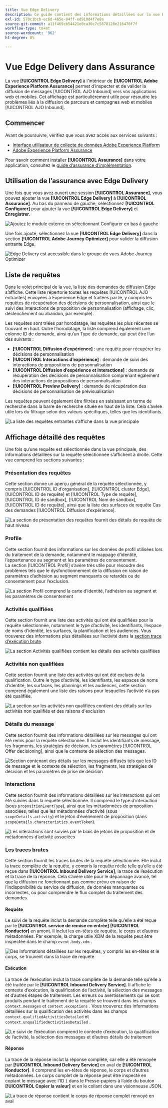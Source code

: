 ```yaml
---
title: Vue Edge Delivery
description: Ce guide contient des informations détaillées sur la vue Edge Delivery dans Adobe Experience Platform Assurance.
exl-id: 570c1bcb-ec6d-465e-84ff-ed910d4f7e8a
source-git-commit: a11f469cb54421e0ca30c7c5878128e216470f7f
workflow-type: tm+mt
source-wordcount: '962'
ht-degree: 0%

---
```


# Vue Edge Delivery dans Assurance

La vue **[!UICONTROL Edge Delivery]** à l’intérieur de **[!UICONTROL Adobe Experience Platform Assurance]** permet d’inspecter et de valider la diffusion de messages [!UICONTROL AJO Inbound] vers vos applications web et mobiles. Cet affichage est particulièrement utile pour résoudre les problèmes liés à la diffusion de parcours et campagnes web et mobiles [!UICONTROL AJO Inbound].

## Commencer

Avant de poursuivre, vérifiez que vous avez accès aux services suivants :

- [Interface utilisateur de collecte de données Adobe Experience Platform](https://experience.adobe.com/#/data-collection/)
- [Adobe Experience Platform Assurance](https://experience.adobe.com/assurance)

Pour savoir comment installer **[!UICONTROL Assurance]** dans votre application, consultez le [guide d’assurance d’implémentation](../tutorials/implement-assurance.md).

## Utilisation de l’assurance avec Edge Delivery

Une fois que vous avez ouvert une session **[!UICONTROL Assurance]**, vous pouvez ajouter la vue **[!UICONTROL Edge Delivery]** à **[!UICONTROL Assurance]**. Au bas du panneau de gauche, sélectionnez **[!UICONTROL Configurer]** pour ajouter la vue **[!UICONTROL Edge Delivery]** et **Enregistrer**.

![Ajoutez le module externe en sélectionnant Configurer en bas à gauche](./images/edge-delivery/add-plugin.png)

Une fois ajouté, sélectionnez la vue **[!UICONTROL Edge Delivery]** dans la section **[!UICONTROL Adobe Journey Optimizer]** pour valider la diffusion entrante Edge.

![Edge Delivery est accessible dans le groupe de vues Adobe Journey Optimizer](./images/edge-delivery/ajo-plugins.png)

## Liste de requêtes

Dans le volet principal de la vue, la liste des demandes de diffusion Edge s’affiche. Cette liste répertorie toutes les requêtes [!UICONTROL AJO entrantes] envoyées à Experience Edge et traitées par le **&#x200B;**, y compris les requêtes de récupération des décisions de personnalisation, ainsi que le suivi des interactions de proposition de personnalisation (affichage, clic, déclenchement ou abandon, par exemple).

Les requêtes sont triées par horodatage, les requêtes les plus récentes se trouvant en haut. Outre l’horodatage, la liste comprend également une colonne ID de demande, ainsi qu’un Type de demande, qui peut être l’un des suivants :

- **[!UICONTROL Diffusion d’expérience]** : une requête pour récupérer les décisions de personnalisation
- **[!UICONTROL Interactions d’expérience]** : demande de suivi des interactions de propositions de personnalisation
- **[!UICONTROL Diffusion d’expérience et interactions]** : demande de récupération des décisions de personnalisation comprenant également des interactions de propositions de personnalisation
- **[!UICONTROL Preview Delivery]** : demande de récupération des décisions de personnalisation de prévisualisation

Les requêtes peuvent également être filtrées en saisissant un terme de recherche dans la barre de recherche située en haut de la liste. Cela s’avère utile lors du filtrage selon des valeurs spécifiques, telles que les identifiants.

![La liste des requêtes entrantes s’affiche dans la vue principale](./images/edge-delivery/request-list.png)

## Affichage détaillé des requêtes

Une fois qu’une requête est sélectionnée dans la vue principale, des informations détaillées sur la requête sélectionnée s’affichent à droite. Cette vue comprend les sections suivantes :

### Présentation des requêtes

Cette section donne un aperçu général de la requête sélectionnée, y compris [!UICONTROL ID d’organisation], [!UICONTROL cluster Edge], [!UICONTROL ID de requête] et [!UICONTROL Type de requête], [!UICONTROL ID de sandbox], [!UICONTROL Nom de sandbox], [!UICONTROL ID de requête], ainsi que la liste des surfaces de requête Cas des demandes [!UICONTROL Diffusion d’expérience].

![La section de présentation des requêtes fournit des détails de requête de haut niveau](./images/edge-delivery/request-overview.png)

### Profile

Cette section fournit des informations sur les données de profil utilisées lors du traitement de la demande, notamment le mappage d’identité, l’appartenance au segment et les paramètres de consentement.\
La section [!UICONTROL Profil] s’avère très utile pour résoudre des problèmes tels que le dysfonctionnement de la diffusion en raison de paramètres d’adhésion au segment manquants ou retardés ou de consentement pour l’exclusion.

![ La section Profil comprend la carte d’identité, l’adhésion au segment et les paramètres de consentement ](./images/edge-delivery/profile.png)

### Activités qualifiées

Cette section fournit une liste des activités qui ont été qualifiées pour la requête sélectionnée, notamment le type d’activité, les identifiants, l’espace de noms d’identité, les surfaces, la planification et les audiences. Vous trouverez des informations plus détaillées sur l’activité dans la [section trace d’exécution brute](#execution).

![La section Activités qualifiées contient les détails des activités qualifiées](./images/edge-delivery/qualified-activities.png)

### Activités non qualifiées

Cette section fournit une liste des activités qui ont été exclues de la qualification. Outre le type d’activité, les identifiants, les espaces de noms d’identité, les surfaces, les plannings et les audiences, cette section comprend également une liste des raisons pour lesquelles l’activité n’a pas été qualifiée.

![ La section sur les activités non qualifiées contient des détails sur les activités non qualifiés et des raisons d&#39;exclusion](./images/edge-delivery/unqualified-activities.png)

### Détails du message

Cette section fournit des informations détaillées sur les messages qui ont été remis pour la requête sélectionnée. Il inclut les identifiants de message, les fragments, les stratégies de décision, les paramètres [!UICONTROL Offer decisioning], ainsi que le contexte de sélection des messages.

![ Section contenant des détails sur les messages diffusés tels que les ID de message et le contexte de sélection, les fragments, les stratégies de décision et les paramètres de prise de décision ](./images/edge-delivery/message-details.png)

### Interactions

Cette section fournit des informations détaillées sur les interactions qui ont été suivies dans la requête sélectionnée. Il comprend le type d’interaction (sous `propositionEventType`), ainsi que les métadonnées de proposition associées, telles que les métadonnées d’activité (sous `scopeDetails.activity`) et le jeton d’événement de proposition (dans `scopeDetails.characteristics.eventToken`).

![Les interactions sont suivies par le biais de jetons de proposition et de métadonnées d’activité associées](./images/edge-delivery/interactions.png)

### Les traces brutes

Cette section fournit les traces brutes de la requête sélectionnée. Elle inclut la trace complète de la requête, y compris la requête réelle telle qu’elle a été reçue dans **[!UICONTROL Inbound Delivery Service]**, la trace de l’exécution et la trace de la réponse. Cela s’avère utile pour le dépannage avancé, tel que la diffusion ne fonctionnant pas comme prévu en raison de l’indisponibilité du service de diffusion, de données manquantes ou incorrectes, ou pour comprendre le flux complet du traitement des demandes.

#### Requête

Le suivi de la requête inclut la demande complète telle qu’elle a été reçue par le **[!UICONTROL service de remise en entrée]** **[!UICONTROL Konductor]** en amont. Il inclut les en-têtes de requête, le corps et d’autres métadonnées. Par exemple, la charge utile XDM de la requête peut être inspectée dans le champ `event.body.xdm` .

![ Des informations détaillées sur les requêtes, y compris les en-têtes et le corps, se trouvent dans la trace de requête](./images/edge-delivery/request.png)

#### Exécution

La trace de l’exécution inclut la trace complète de la demande telle qu’elle a été traitée par le **[!UICONTROL Inbound Delivery Service]**. Il affiche le contexte d’exécution, la qualification de l’activité, la sélection des messages et d’autres étapes de traitement. Les erreurs ou avertissements qui se sont produits pendant le traitement de la requête se trouvent dans les champs `context.messages` et `context.exceptions` . Vous trouverez des informations détaillées sur la qualification des activités dans les champs `context.qualifiedActivitiesDetailed` et `context.unqualifiedActivitiesDetailed` .

![Le suivi de l’exécution comprend le contexte d’exécution, la qualification de l’activité, la sélection des messages et d’autres détails de traitement](./images/edge-delivery/execution.png)

#### Réponse

La trace de la réponse inclut la réponse complète, car elle a été renvoyée par **[!UICONTROL Inbound Delivery Service]** en aval de **[!UICONTROL Konductor]**. Il comprend les en-têtes de réponse, le corps et d’autres métadonnées. Le corps complet de la réponse peut être inspecté en copiant le message avec l’ID `1` dans le Presse-papiers à l’aide du bouton **[!UICONTROL Copier la valeur]** et en le collant dans une visionneuse JSON.

![La trace de réponse contient le corps de réponse complet renvoyé en aval](./images/edge-delivery/response.png)
